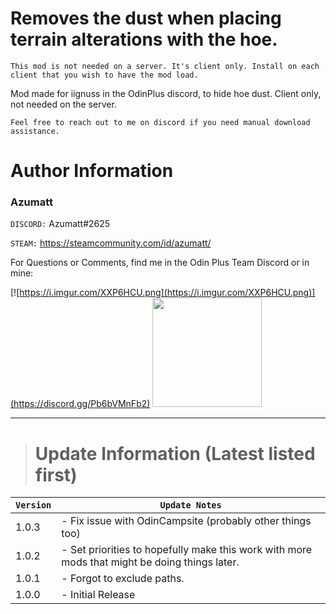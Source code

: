 # Removes the dust when placing terrain alterations with the hoe.

`This mod is not needed on a server. It's client only. Install on each client that you wish to have the mod load.`

Mod made for iignuss in the OdinPlus discord, to hide hoe dust. Client only, not needed on the server.



`Feel free to reach out to me on discord if you need manual download assistance.`


# Author Information

### Azumatt

`DISCORD:` Azumatt#2625

`STEAM:` https://steamcommunity.com/id/azumatt/

For Questions or Comments, find me in the Odin Plus Team Discord or in mine:

[![https://i.imgur.com/XXP6HCU.png](https://i.imgur.com/XXP6HCU.png)](https://discord.gg/Pb6bVMnFb2)
<a href="https://discord.gg/pdHgy6Bsng"><img src="https://i.imgur.com/Xlcbmm9.png" href="https://discord.gg/pdHgy6Bsng" width="175" height="175"></a>
***

> # Update Information (Latest listed first)

| `Version` | `Update Notes`                                                                                |
|-----------|-----------------------------------------------------------------------------------------------|
| 1.0.3     | - Fix issue with OdinCampsite (probably other things too)                                     |
| 1.0.2     | - Set priorities to hopefully make this work with more mods that might be doing things later. |
| 1.0.1     | - Forgot to exclude paths.                                                                    |
| 1.0.0     | - Initial Release                                                                             |